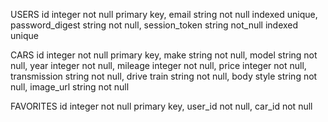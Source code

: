 USERS
id integer not null primary key,
email string not null indexed unique,
password_digest string not null,
session_token string not_null indexed unique

CARS
id integer not null primary key,
make string not null,
model string not null,
year integer not null,
mileage integer not null,
price integer not null,
transmission string not null,
drive train string not null,
body style string not null,
image_url string not null

FAVORITES
id integer not null primary key,
user_id not null,
car_id not null
